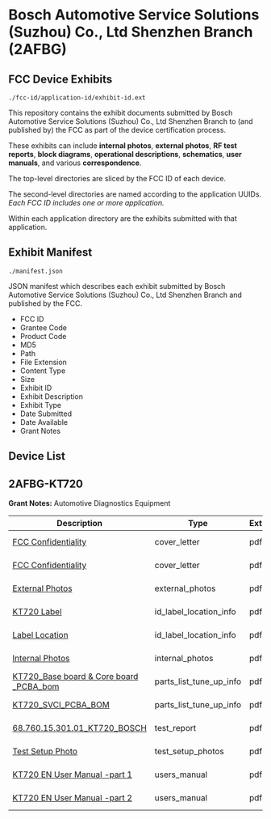# Bosch Automotive Service Solutions (Suzhou) Co., Ltd Shenzhen Branch (2AFBG)
## FCC Device Exhibits

```
./fcc-id/application-id/exhibit-id.ext
```

This repository contains the exhibit documents submitted by Bosch Automotive Service Solutions (Suzhou) Co., Ltd Shenzhen Branch to (and published by) the FCC as part of the device certification process.

These exhibits can include **internal photos**, **external photos**, **RF test reports**, **block diagrams**, **operational descriptions**, **schematics**, **user manuals**, and various **correspondence**.

The top-level directories are sliced by the FCC ID of each device.

The second-level directories are named according to the application UUIDs. *Each FCC ID includes one or more application.*

Within each application directory are the exhibits submitted with that application. 

## Exhibit Manifest

```
./manifest.json
```

JSON manifest which describes each exhibit submitted by Bosch Automotive Service Solutions (Suzhou) Co., Ltd Shenzhen Branch and published by the FCC.

- FCC ID
- Grantee Code
- Product Code
- MD5
- Path
- File Extension
- Content Type
- Size
- Exhibit ID
- Exhibit Description
- Exhibit Type
- Date Submitted
- Date Available
- Grant Notes

## Device List
## 2AFBG-KT720
**Grant Notes:** Automotive Diagnostics Equipment

| Description | Type | Ext | Size | Submitted | Available |
| ----------- | ---- | --- | ---- | --------- | --------- |
| [FCC Confidentiality](2AFBG-KT720/1e67a1eba97e41443174bb41296b2c19/2705612.pdf) | cover_letter | pdf | 133076 | 2015-08-06 | 2015-08-06 |
| [FCC Confidentiality](2AFBG-KT720/1e67a1eba97e41443174bb41296b2c19/2705612.pdf) | cover_letter | pdf | 133076 | 2015-08-06 | 2015-08-06 |
| [External Photos](2AFBG-KT720/1e67a1eba97e41443174bb41296b2c19/2705574.pdf) | external_photos | pdf | 1179293 | 2015-08-06 | 2015-08-06 |
| [KT720 Label](2AFBG-KT720/1e67a1eba97e41443174bb41296b2c19/2705572.pdf) | id_label_location_info | pdf | 52151 | 2015-08-06 | 2015-08-06 |
| [Label Location](2AFBG-KT720/1e67a1eba97e41443174bb41296b2c19/2705573.pdf) | id_label_location_info | pdf | 505191 | 2015-08-06 | 2015-08-06 |
| [Internal Photos](2AFBG-KT720/1e67a1eba97e41443174bb41296b2c19/2705609.pdf) | internal_photos | pdf | 2881981 | 2015-08-06 | 2015-08-06 |
| [KT720_Base board & Core board _PCBA_bom](2AFBG-KT720/1e67a1eba97e41443174bb41296b2c19/2705610.pdf) | parts_list_tune_up_info | pdf | 1321998 | 2015-08-06 | 2015-08-06 |
| [KT720_SVCI_PCBA_BOM](2AFBG-KT720/1e67a1eba97e41443174bb41296b2c19/2705611.pdf) | parts_list_tune_up_info | pdf | 735613 | 2015-08-06 | 2015-08-06 |
| [68.760.15.301.01_KT720_BOSCH](2AFBG-KT720/1e67a1eba97e41443174bb41296b2c19/2705582.pdf) | test_report | pdf | 1425643 | 2015-08-06 | 2015-08-06 |
| [Test Setup Photo](2AFBG-KT720/1e67a1eba97e41443174bb41296b2c19/2705583.pdf) | test_setup_photos | pdf | 276800 | 2015-08-06 | 2015-08-06 |
| [KT720 EN User Manual -part 1](2AFBG-KT720/1e67a1eba97e41443174bb41296b2c19/2705584.pdf) | users_manual | pdf | 3883697 | 2015-08-06 | 2015-08-06 |
| [KT720 EN User Manual -part 2](2AFBG-KT720/1e67a1eba97e41443174bb41296b2c19/2705608.pdf) | users_manual | pdf | 5137684 | 2015-08-06 | 2015-08-06 |
